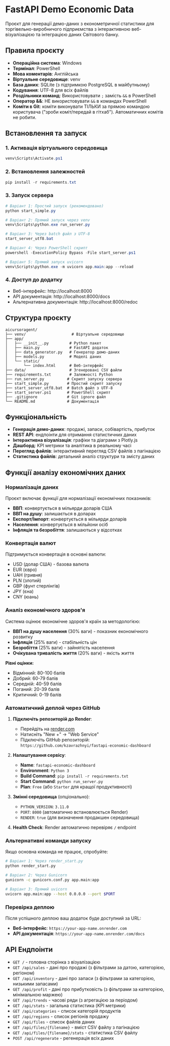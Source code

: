 # FastAPI Demo Economic Data

Проєкт для генерації демо-даних з економетричної статистики для торгівельно-виробничого підприємства з інтерактивною веб-візуалізацією та інтеграцією даних Світового банку.

## Правила проєкту

- **Операційна система**: Windows
- **Термінал**: PowerShell
- **Мова коментарів**: Англійська
- **Віртуальне середовище**: venv
- **База даних**: SQLite (з підтримкою PostgreSQL в майбутньому)
- **Кодування**: UTF-8 для всіх файлів
- **Роздільники команд**: Використовувати `;` замість `&&` в PowerShell
- **Оператор &&**: НЕ використовувати `&&` в командах PowerShell
 - **Коміти в Git**: коміти виконувати ТІЛЬКИ за прямою командою користувача ("зроби коміт/передай в гітхаб"). Автоматичних комітів не робити.

## Встановлення та запуск

### 1. Активація віртуального середовища
```powershell
venv\Scripts\Activate.ps1
```

### 2. Встановлення залежностей
```powershell
pip install -r requirements.txt
```

### 3. Запуск сервера
```powershell
# Варіант 1: Простий запуск (рекомендовано)
python start_simple.py

# Варіант 2: Прямий запуск через venv
venv\Scripts\python.exe run_server.py

# Варіант 3: Через batch файл з UTF-8
start_server_utf8.bat

# Варіант 4: Через PowerShell скрипт
powershell -ExecutionPolicy Bypass -File start_server.ps1

# Варіант 5: Прямий запуск uvicorn
venv\Scripts\python.exe -m uvicorn app.main:app --reload
```

### 4. Доступ до додатку
- Веб-інтерфейс: http://localhost:8000
- API документація: http://localhost:8000/docs
- Альтернативна документація: http://localhost:8000/redoc

## Структура проєкту

```
aicursoragent/
├── venv/                    # Віртуальне середовище
├── app/
│   ├── __init__.py         # Python пакет
│   ├── main.py             # FastAPI додаток
│   ├── data_generator.py   # Генератор демо-даних
│   ├── models.py           # Моделі даних
│   └── static/
│       └── index.html      # Веб-інтерфейс
├── data/                   # Згенеровані CSV файли
├── requirements.txt        # Залежності Python
├── run_server.py          # Скрипт запуску сервера
├── start_simple.py        # Простий скрипт запуску
├── start_server_utf8.bat  # Batch файл з UTF-8
├── start_server.ps1       # PowerShell скрипт
├── .gitignore             # Git ignore файл
└── README.md              # Документація
```

## Функціональність

- **Генерація демо-даних**: продажі, запаси, собівартість, прибуток
- **REST API**: ендпоінти для отримання статистичних даних
- **Інтерактивна візуалізація**: графіки та діаграми з Plotly.js
- **Дашборд**: KPI метрики та аналітика в реальному часі
- **Перегляд файлів**: інтерактивний перегляд CSV файлів з пагінацією
- **Статистика файлів**: детальний аналіз структури та змісту даних

## Функції аналізу економічних даних

### Нормалізація даних
Проєкт включає функції для нормалізації економічних показників:

- **ВВП**: конвертується в мільярди доларів США
- **ВВП на душу**: залишається в доларах
- **Експорт/Імпорт**: конвертується в мільярди доларів
- **Населення**: конвертується в мільйони осіб
- **Інфляція та безробіття**: залишаються у відсотках

### Конвертація валют
Підтримується конвертація в основні валюти:
- USD (долар США) - базова валюта
- EUR (євро)
- UAH (гривня)
- PLN (злотий)
- GBP (фунт стерлінгів)
- JPY (єна)
- CNY (юань)

### Аналіз економічного здоров'я
Система оцінює економічне здоров'я країн за методологією:

- **ВВП на душу населення** (30% ваги) - показник економічного розвитку
- **Інфляція** (25% ваги) - стабільність цін
- **Безробіття** (25% ваги) - зайнятість населення  
- **Очікувана тривалість життя** (20% ваги) - якість життя

**Рівні оцінки:**
- Відмінний: 80-100 балів
- Добрий: 60-79 балів
- Середній: 40-59 балів
- Поганий: 20-39 балів
- Критичний: 0-19 балів

### Автоматичний деплой через GitHub

1. **Підключіть репозиторій до Render**:
   - Перейдіть на [render.com](https://render.com)
   - Натисніть "New +" → "Web Service"
   - Підключіть GitHub репозиторій: `https://github.com/kzavrazhnyi/fastapi-economic-dashboard`

2. **Налаштування сервісу**:
   - **Name**: `fastapi-economic-dashboard`
   - **Environment**: `Python 3`
   - **Build Command**: `pip install -r requirements.txt`
   - **Start Command**: `python run_server.py`
   - **Plan**: `Free` (або `Starter` для кращої продуктивності)

3. **Змінні середовища** (опціонально):
   - `PYTHON_VERSION`: `3.11.0`
   - `PORT`: `8000` (автоматично встановлюється Render)
   - `RENDER`: `true` (для визначення продакшен середовища)

4. **Health Check**: Render автоматично перевіряє `/` endpoint

### Альтернативні команди запуску

Якщо основна команда не працює, спробуйте:

```bash
# Варіант 1: Через render_start.py
python render_start.py

# Варіант 2: Через Gunicorn
gunicorn -c gunicorn.conf.py app.main:app

# Варіант 3: Прямий uvicorn
uvicorn app.main:app --host 0.0.0.0 --port $PORT
```

### Перевірка деплою

Після успішного деплою ваш додаток буде доступний за URL:
- **Веб-інтерфейс**: `https://your-app-name.onrender.com`
- **API документація**: `https://your-app-name.onrender.com/docs`

## API Ендпоінти

- `GET /` - головна сторінка з візуалізацією
- `GET /api/sales` - дані про продажі (з фільтрами за датою, категорією, регіоном)
- `GET /api/inventory` - дані про запаси (з фільтрами за категорією, низькими запасами)
- `GET /api/profit` - дані про прибутковість (з фільтрами за категорією, мінімальною маржею)
- `GET /api/trends` - часові ряди (з агрегацією за періодом)
- `GET /api/stats` - загальна статистика (KPI метрики)
- `GET /api/categories` - список категорій продуктів
- `GET /api/regions` - список регіонів продажу
- `GET /api/files` - список файлів даних
- `GET /api/files/{filename}` - вміст CSV файлу з пагінацією
- `GET /api/files/{filename}/stats` - статистика CSV файлу
- `POST /api/regenerate` - регенерація всіх даних
